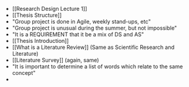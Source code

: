 * [[Research Design Lecture 1]]
* [[Thesis Structure]]
* "Group project is done in Agile, weekly stand-ups, etc"
* "Group project is unusual during the summer, but not impossible"
* "It is a REQUIREMENT that it be a mix of DS and AS"
* [[Thesis Introduction]]
* [[What is a Literature Review]] (Same as Scientific Research and Literature)
* [[Literature Survey]] (again, same)
* "It is important to determine a list of words which relate to the same concept"
* 